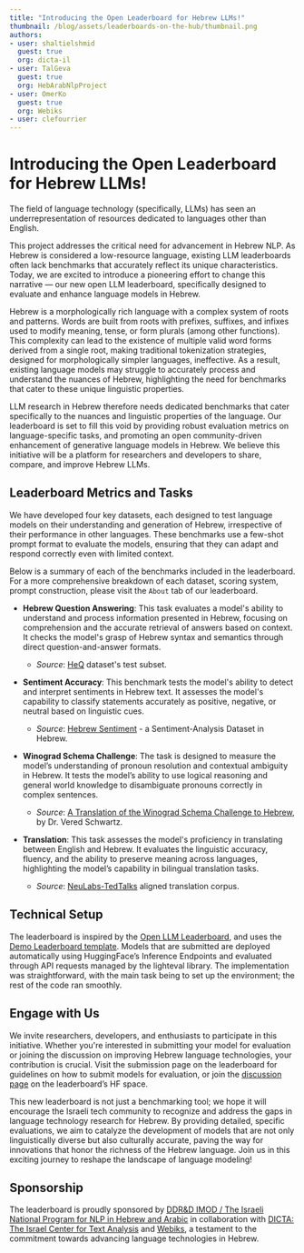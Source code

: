 ```yaml
---
title: "Introducing the Open Leaderboard for Hebrew LLMs!"
thumbnail: /blog/assets/leaderboards-on-the-hub/thumbnail.png
authors:
- user: shaltielshmid
  guest: true
  org: dicta-il
- user: TalGeva
  guest: true
  org: HebArabNlpProject
- user: OmerKo
  guest: true
  org: Webiks
- user: clefourrier
---
```


# Introducing the Open Leaderboard for Hebrew LLMs!

The field of language technology (specifically, LLMs) has seen an underrepresentation of resources dedicated to languages other than English. 

This project addresses the critical need for advancement in Hebrew NLP.  As Hebrew is considered a low-resource language, existing LLM leaderboards often lack benchmarks that accurately reflect its unique characteristics. Today, we are excited to introduce a pioneering effort to change this narrative — our new open LLM leaderboard, specifically designed to evaluate and enhance language models in Hebrew.

<script type="module" src="https://gradio.s3-us-west-2.amazonaws.com/4.4.0/gradio.js"> </script>
<gradio-app theme_mode="light" space="hebrew-llm-leaderboard/leaderboard"></gradio-app>

Hebrew is a morphologically rich language with a complex system of roots and patterns. Words are built from roots with prefixes, suffixes, and infixes used to modify meaning, tense, or form plurals (among other functions). This complexity can lead to the existence of multiple valid word forms derived from a single root, making traditional tokenization strategies, designed for morphologically simpler languages, ineffective. As a result, existing language models may struggle to accurately process and understand the nuances of Hebrew, highlighting the need for benchmarks that cater to these unique linguistic properties.

LLM research in Hebrew therefore needs dedicated benchmarks that cater specifically to the nuances and linguistic properties of the language. Our leaderboard is set to fill this void by providing robust evaluation metrics on language-specific tasks, and promoting an open community-driven enhancement of generative language models in Hebrew. 
We believe this initiative will be a platform for researchers and developers to share, compare, and improve Hebrew LLMs.

## Leaderboard Metrics and Tasks

We have developed four key datasets, each designed to test language models on their understanding and generation of Hebrew, irrespective of their performance in other languages. These benchmarks use a few-shot prompt format to evaluate the models, ensuring that they can adapt and respond correctly even with limited context.

Below is a summary of each of the benchmarks included in the leaderboard. For a more comprehensive breakdown of each dataset, scoring system, prompt construction, please visit the `About` tab of our leaderboard. 

- **Hebrew Question Answering**: This task evaluates a model's ability to understand and process information presented in Hebrew, focusing on comprehension and the accurate retrieval of answers based on context. It checks the model's grasp of Hebrew syntax and semantics through direct question-and-answer formats. 
    - *Source*: [HeQ](https://aclanthology.org/2023.findings-emnlp.915/) dataset's test subset.

- **Sentiment Accuracy**: This benchmark tests the model's ability to detect and interpret sentiments in Hebrew text. It assesses the model's capability to classify statements accurately as positive, negative, or neutral based on linguistic cues. 
    - *Source*: [Hebrew Sentiment](https://huggingface.co/datasets/HebArabNlpProject/HebrewSentiment) - a Sentiment-Analysis Dataset in Hebrew.

- **Winograd Schema Challenge**: The task is designed to measure the model’s understanding of pronoun resolution and contextual ambiguity in Hebrew. It tests the model’s ability to use logical reasoning and general world knowledge to disambiguate pronouns correctly in complex sentences.
    - *Source*: [A Translation of the Winograd Schema Challenge to Hebrew](https://www.cs.ubc.ca/~vshwartz/resources/winograd_he.jsonl), by Dr. Vered Schwartz.

- **Translation**: This task assesses the model's proficiency in translating between English and Hebrew. It evaluates the linguistic accuracy, fluency, and the ability to preserve meaning across languages, highlighting the model’s capability in bilingual translation tasks.
    - *Source*: [NeuLabs-TedTalks](https://opus.nlpl.eu/NeuLab-TedTalks/en&he/v1/NeuLab-TedTalks) aligned translation corpus.

## Technical Setup

The leaderboard is inspired by the [Open LLM Leaderboard](https://huggingface.co/spaces/HuggingFaceH4/open_llm_leaderboard), and uses the [Demo Leaderboard template](https://huggingface.co/spaces/HuggingFaceH4/open_llm_leaderboard). Models that are submitted are deployed automatically using HuggingFace’s Inference Endpoints and evaluated through API requests managed by the lighteval library.
The implementation was straightforward, with the main task being to set up the environment; the rest of the code ran smoothly.

## Engage with Us

We invite researchers, developers, and enthusiasts to participate in this initiative. Whether you're interested in submitting your model for evaluation or joining the discussion on improving Hebrew language technologies, your contribution is crucial. Visit the submission page on the leaderboard for guidelines on how to submit models for evaluation, or join the [discussion page](https://huggingface.co/spaces/hebrew-llm-leaderboard/leaderboard/discussions) on the leaderboard’s HF space.

This new leaderboard is not just a benchmarking tool; we hope it will encourage the Israeli tech community to recognize and address the gaps in language technology research for Hebrew. By providing detailed, specific evaluations, we aim to catalyze the development of models that are not only linguistically diverse but also culturally accurate, paving the way for innovations that honor the richness of the Hebrew language. 
Join us in this exciting journey to reshape the landscape of language modeling!

## Sponsorship

The leaderboard is proudly sponsored by [DDR&D IMOD / The Israeli National Program for NLP in Hebrew and Arabic](https://nnlp-il.mafat.ai/) in collaboration with [DICTA: The Israel Center for Text Analysis](https://dicta.org.il) and [Webiks](https://webiks.com), a testament to the commitment towards advancing language technologies in Hebrew.


